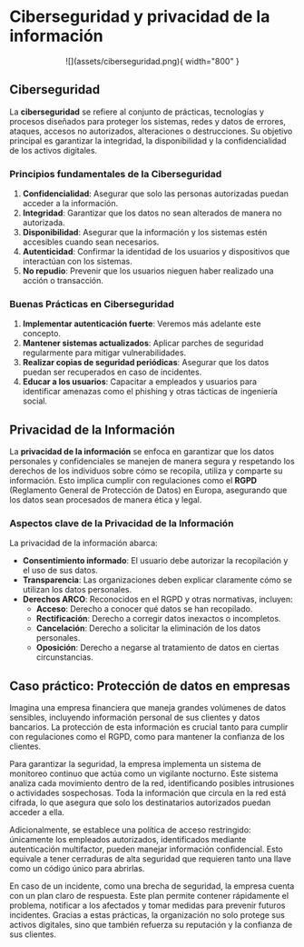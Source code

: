 # Ciberseguridad y privacidad de la información

<center>
![](assets/ciberseguridad.png){ width="800" }
</center>

## Ciberseguridad

La **ciberseguridad** se refiere al conjunto de prácticas, tecnologías y procesos diseñados para proteger los sistemas, redes y datos de errores, ataques, accesos no autorizados, alteraciones o destrucciones. Su objetivo principal es garantizar la integridad, la disponibilidad y la confidencialidad de los activos digitales.

### Principios fundamentales de la Ciberseguridad

1. **Confidencialidad**: Asegurar que solo las personas autorizadas puedan acceder a la información.
2. **Integridad**: Garantizar que los datos no sean alterados de manera no autorizada.
3. **Disponibilidad**: Asegurar que la información y los sistemas estén accesibles cuando sean necesarios.
4. **Autenticidad**: Confirmar la identidad de los usuarios y dispositivos que interactúan con los sistemas.
5. **No repudio**: Prevenir que los usuarios nieguen haber realizado una acción o transacción.

### Buenas Prácticas en Ciberseguridad

1. **Implementar autenticación fuerte**: Veremos más adelante este concepto.
2. **Mantener sistemas actualizados**: Aplicar parches de seguridad regularmente para mitigar vulnerabilidades.
3. **Realizar copias de seguridad periódicas**: Asegurar que los datos puedan ser recuperados en caso de incidentes.
4. **Educar a los usuarios**: Capacitar a empleados y usuarios para identificar amenazas como el phishing y otras tácticas de ingeniería social.

## Privacidad de la Información

La **privacidad de la información** se enfoca en garantizar que los datos personales y confidenciales se manejen de manera segura y respetando los derechos de los individuos sobre cómo se recopila, utiliza y comparte su información. Esto implica cumplir con regulaciones como el **RGPD** (Reglamento General de Protección de Datos) en Europa, asegurando que los datos sean procesados de manera ética y legal.

### Aspectos clave de la Privacidad de la Información

La privacidad de la información abarca:

- **Consentimiento informado**: El usuario debe autorizar la recopilación y el uso de sus datos.
- **Transparencia**: Las organizaciones deben explicar claramente cómo se utilizan los datos personales.
- **Derechos ARCO**: Reconocidos en el RGPD y otras normativas, incluyen:
  - **Acceso**: Derecho a conocer qué datos se han recopilado.
  - **Rectificación**: Derecho a corregir datos inexactos o incompletos.
  - **Cancelación**: Derecho a solicitar la eliminación de los datos personales.
  - **Oposición**: Derecho a negarse al tratamiento de datos en ciertas circunstancias.

## Caso práctico: Protección de datos en empresas

Imagina una empresa financiera que maneja grandes volúmenes de datos sensibles, incluyendo información personal de sus clientes y datos bancarios. La protección de esta información es crucial tanto para cumplir con regulaciones como el RGPD, como para mantener la confianza de los clientes.

Para garantizar la seguridad, la empresa implementa un sistema de monitoreo continuo que actúa como un vigilante nocturno. Este sistema analiza cada movimiento dentro de la red, identificando posibles intrusiones o actividades sospechosas. Toda la información que circula en la red está cifrada, lo que asegura que solo los destinatarios autorizados puedan acceder a ella.

Adicionalmente, se establece una política de acceso restringido: únicamente los empleados autorizados, identificados mediante autenticación multifactor, pueden manejar información confidencial. Esto equivale a tener cerraduras de alta seguridad que requieren tanto una llave como un código único para abrirlas.

En caso de un incidente, como una brecha de seguridad, la empresa cuenta con un plan claro de respuesta. Este plan permite contener rápidamente el problema, notificar a los afectados y tomar medidas para prevenir futuros incidentes. Gracias a estas prácticas, la organización no solo protege sus activos digitales, sino que también refuerza su reputación y la confianza de sus clientes.